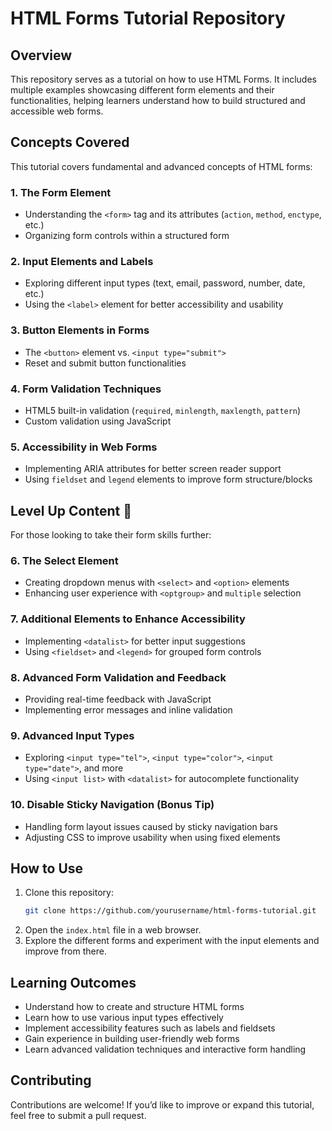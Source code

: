 # HTML Forms Tutorial Repository

## Overview

This repository serves as a tutorial on how to use HTML Forms. It includes multiple examples showcasing different form elements and their functionalities, helping learners understand how to build structured and accessible web forms.

## Concepts Covered

This tutorial covers fundamental and advanced concepts of HTML forms:

### 1. The Form Element

- Understanding the `<form>` tag and its attributes (`action`, `method`, `enctype`, etc.)
- Organizing form controls within a structured form

### 2. Input Elements and Labels

- Exploring different input types (text, email, password, number, date, etc.)
- Using the `<label>` element for better accessibility and usability

### 3. Button Elements in Forms

- The `<button>` element vs. `<input type="submit">`
- Reset and submit button functionalities

### 4. Form Validation Techniques

- HTML5 built-in validation (`required`, `minlength`, `maxlength`, `pattern`)
- Custom validation using JavaScript

### 5. Accessibility in Web Forms

- Implementing ARIA attributes for better screen reader support
- Using `fieldset` and `legend` elements to improve form structure/blocks

## Level Up Content 🚀

For those looking to take their form skills further:

### 6. The Select Element

- Creating dropdown menus with `<select>` and `<option>` elements
- Enhancing user experience with `<optgroup>` and `multiple` selection

### 7. Additional Elements to Enhance Accessibility

- Implementing `<datalist>` for better input suggestions
- Using `<fieldset>` and `<legend>` for grouped form controls

### 8. Advanced Form Validation and Feedback

- Providing real-time feedback with JavaScript
- Implementing error messages and inline validation

### 9. Advanced Input Types

- Exploring `<input type="tel">`, `<input type="color">`, `<input type="date">`, and more
- Using `<input list>` with `<datalist>` for autocomplete functionality

### 10. Disable Sticky Navigation (Bonus Tip)

- Handling form layout issues caused by sticky navigation bars
- Adjusting CSS to improve usability when using fixed elements

## How to Use

1. Clone this repository:
   ```sh
   git clone https://github.com/yourusername/html-forms-tutorial.git
   ```
2. Open the `index.html` file in a web browser.
3. Explore the different forms and experiment with the input elements and improve from there.

## Learning Outcomes

- Understand how to create and structure HTML forms
- Learn how to use various input types effectively
- Implement accessibility features such as labels and fieldsets
- Gain experience in building user-friendly web forms
- Learn advanced validation techniques and interactive form handling

## Contributing

Contributions are welcome! If you’d like to improve or expand this tutorial, feel free to submit a pull request.

##

